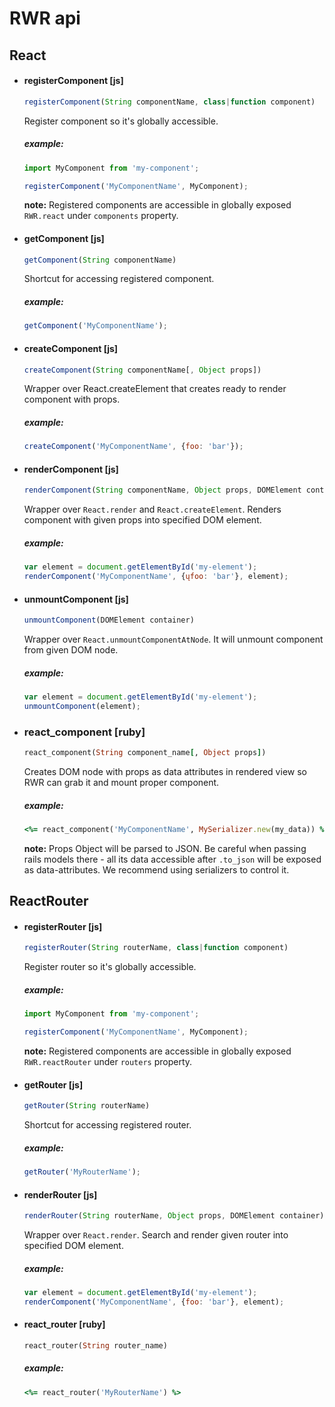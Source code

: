 # RWR api

## React

  * #### registerComponent [js]
    ```js
    registerComponent(String componentName, class|function component)
    ```

    Register component so it's globally accessible.

    ##### example:

    ```js
    import MyComponent from 'my-component';

    registerComponent('MyComponentName', MyComponent);
    ```

    **note:** Registered components are accessible in globally exposed `RWR.react` under `components` property.

  * #### getComponent [js]

    ```js
    getComponent(String componentName)
    ```

    Shortcut for accessing registered component.

    ##### example:

    ```js
    getComponent('MyComponentName');
    ```

  * #### createComponent [js]

    ```js
    createComponent(String componentName[, Object props])
    ```

    Wrapper over React.createElement that creates ready to render component with props.

    ##### example:

    ```js
    createComponent('MyComponentName', {foo: 'bar'});
    ```

  * #### renderComponent [js]

    ```js
    renderComponent(String componentName, Object props, DOMElement container)
    ```

    Wrapper over `React.render` and `React.createElement`. Renders component with given props into specified DOM element.

    ##### example:

    ```js
    var element = document.getElementById('my-element');
    renderComponent('MyComponentName', {ųfoo: 'bar'}, element);
    ```

  * #### unmountComponent [js]

    ```js
    unmountComponent(DOMElement container)
    ```

    Wrapper over `React.unmountComponentAtNode`. It will unmount component from given DOM node.

    ##### example:

    ```js
    var element = document.getElementById('my-element');
    unmountComponent(element);
    ```


  * ### react_component [ruby]

    ```ruby
    react_component(String component_name[, Object props])
    ```

    Creates DOM node with props as data attributes in rendered view so RWR can grab it and mount proper component.

    ##### example:

    ```ruby
    <%= react_component('MyComponentName', MySerializer.new(my_data)) %>
    ```

    **note:** Props Object will be parsed to JSON. Be careful when passing rails models there - all its data accessible after `.to_json` will be exposed as data-attributes. We  recommend using serializers to control it.


## ReactRouter
  * #### registerRouter [js]
    ```js
    registerRouter(String routerName, class|function component)
    ```

    Register router so it's globally accessible.

    ##### example:

    ```js
    import MyComponent from 'my-component';

    registerComponent('MyComponentName', MyComponent);
    ```

    **note:** Registered components are accessible in globally exposed `RWR.reactRouter` under `routers` property.

  * #### getRouter [js]

    ```js
    getRouter(String routerName)
    ```

    Shortcut for accessing registered router.

    ##### example:

    ```js
    getRouter('MyRouterName');
    ```

  * #### renderRouter [js]

    ```js
    renderRouter(String routerName, Object props, DOMElement container)
    ```

    Wrapper over `React.render`. Search and render given router into specified DOM element.

    ##### example:

    ```js
    var element = document.getElementById('my-element');
    renderComponent('MyComponentName', {foo: 'bar'}, element);
    ```

  * #### react_router [ruby]

    ```ruby
    react_router(String router_name)
    ```

    ##### example:

    ```ruby
    <%= react_router('MyRouterName') %>
    ```
